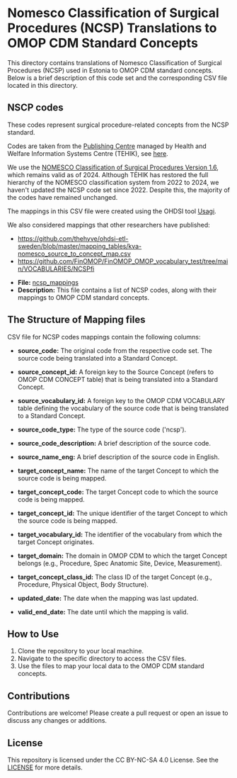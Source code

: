 # Nomesco Classification of Surgical Procedures (NCSP) Translations to OMOP CDM Standard Concepts

This directory contains translations of Nomesco Classification of Surgical Procedures (NCSP) used in Estonia to OMOP CDM standard concepts.  
Below is a brief description of this code set and the corresponding CSV file located in this directory.

## NSCP codes
These codes represent surgical procedure-related concepts from the NCSP standard.

Codes are taken from the [Publishing Centre](https://pub.e-tervis.ee/classifications) managed by Health and Welfare Information Systems Centre (TEHIK), see [here](https://pub.e-tervis.ee/classifications/NCSP).

We use the [NOMESCO Classification of Surgical Procedures Version 1.6](http://pub.e-tervis.ee/classifications/NCSP/7/NCSP.pdf), which remains valid as of 2024. 
Although TEHIK has restored the full hierarchy of the NOMESCO classification system from 2022 to 2024, 
we haven't updated the NCSP code set since 2022. Despite this, the majority of the codes have remained unchanged.


The mappings in this CSV file were created using the OHDSI tool [Usagi](https://ohdsi.github.io/Usagi/). 

We also considered mappings that other researchers have published:
* https://github.com/thehyve/ohdsi-etl-sweden/blob/master/mapping_tables/kva-nomesco_source_to_concept_map.csv
* https://github.com/FinOMOP/FinOMOP_OMOP_vocabulary_test/tree/main/VOCABULARIES/NCSPfi 

- **File:** [ncsp_mappings](ncsp_mappings.csv)
- **Description:** This file contains a list of NCSP codes, along with their mappings to OMOP CDM standard concepts. 


## The Structure of Mapping files
CSV file for NCSP codes mappings contain the following columns:

- **source_code:** The original code from the respective code set. The source code being translated into a Standard Concept. 
- **source_concept_id:** A foreign key to the Source Concept (refers to OMOP CDM CONCEPT table) that is being translated into a Standard Concept. 
- **source_vocabulary_id:** A foreign key to the OMOP CDM VOCABULARY table defining the vocabulary of the source code that is being translated to a Standard Concept. 
- **source_code_type:** The type of the source code ('ncsp').
- **source_code_description:** A brief description of the source code.
- **source_name_eng:** A brief description of the source code in English.


- **target_concept_name:** The name of the target Concept to which the source code is being mapped. 
- **target_concept_code:** The target Concept code to which the source code is being mapped. 
- **target_concept_id:** The unique identifier of the target Concept to which the source code is being mapped. 
- **target_vocabulary_id:** The identifier of the vocabulary from which the target Concept originates.
- **target_domain:** The domain in OMOP CDM to which the target Concept belongs (e.g., Procedure, Spec Anatomic Site, Device, Measurement).
- **target_concept_class_id:** The class ID of the target Concept (e.g., Procedure, Physical Object, Body Structure).


- **updated_date:** The date when the mapping was last updated.
- **valid_end_date:** The date until which the mapping is valid.


## How to Use
1. Clone the repository to your local machine.
2. Navigate to the specific directory to access the CSV files.
3. Use the files to map your local data to the OMOP CDM standard concepts.

## Contributions
Contributions are welcome! Please create a pull request or open an issue to discuss any changes or additions.

## License
This repository is licensed under the CC BY-NC-SA 4.0 License. See the [LICENSE](https://creativecommons.org/licenses/by-nc-sa/4.0/) for more details.




